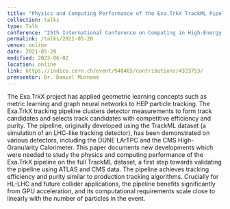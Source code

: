 ```yaml
---
title: "Physics and Computing Performance of the Exa.TrkX TrackML Pipeline"
collection: talks
type: Talk
conference: "25th International Conference on Computing in High-Energy and Nuclear Physics"
permalink: /talks/2021-05-20
venue: online
date: 2021-05-20
modified: 2023-06-02
location: online
link: https://indico.cern.ch/event/948465/contributions/4323753/ 
prensentor: Dr. Daniel Murnane
---
```


The Exa.TrkX project has applied geometric learning concepts such as metric learning and graph neural networks to HEP particle tracking. The Exa.TrkX tracking pipeline clusters detector measurements to form track candidates and selects track candidates with competitive efficiency and purity. The pipeline, originally developed using the TrackML dataset (a simulation of an LHC-like tracking detector), has been demonstrated on various detectors, including the DUNE LArTPC and the CMS High-Granularity Calorimeter. This paper documents new developments which were needed to study the physics and computing performance of the Exa.TrkX pipeline on the full TrackML dataset, a first step towards validating the pipeline using ATLAS and CMS data. The pipeline achieves tracking efficiency and purity similar to production tracking algorithms. Crucially for HL-LHC and future collider applications, the pipeline benefits significantly from GPU acceleration, and its computational requirements scale close to linearly with the number of particles in the event.